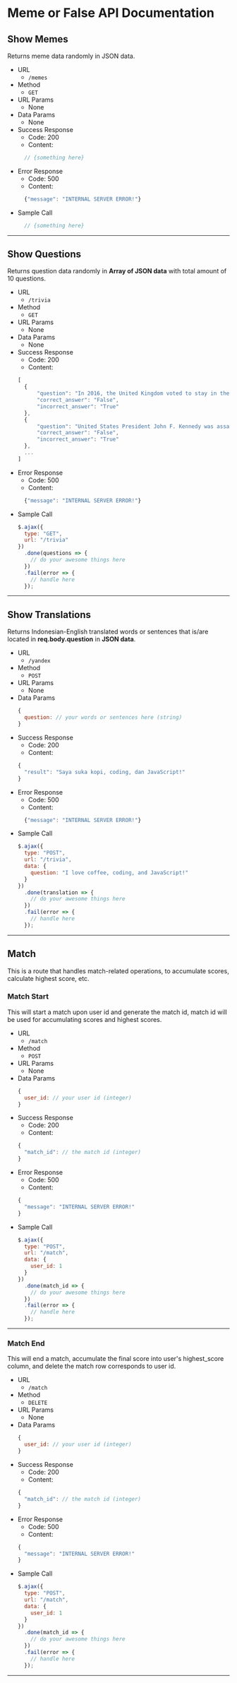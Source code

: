 # Meme or False API Documentation

## Show Memes

Returns meme data randomly in JSON data.

* URL
  * `/memes`
* Method
  * `GET`
* URL Params
  * None
* Data Params
  * None
* Success Response
  * Code: 200
  * Content: 
  ```javascript
    // {something here}
  ```
* Error Response
  * Code: 500
  * Content:
  ```javascript
    {"message": "INTERNAL SERVER ERROR!"}
  ```
* Sample Call
  ```javascript
    // {something here}
  ```

---

## Show Questions

Returns question data randomly in **Array of JSON data** with total amount of 10 questions.

* URL
  * `/trivia`
* Method
  * `GET`
* URL Params
  * None
* Data Params
  * None
* Success Response
  * Code: 200
  * Content: 
  ```javascript
  [
    {
        "question": "In 2016, the United Kingdom voted to stay in the EU.",
        "correct_answer": "False",
        "incorrect_answer": "True"
    },
    {
        "question": "United States President John F. Kennedy was assassinated during his presidential motorcade in Atlanta, Georgia on November 22nd, 1963.",
        "correct_answer": "False",
        "incorrect_answer": "True"
    },
    ...
  ]
  ```
* Error Response
  * Code: 500
  * Content:
  ```javascript
    {"message": "INTERNAL SERVER ERROR!"}
  ```
* Sample Call
  ```javascript
  $.ajax({
    type: "GET",
    url: "/trivia"
  })
    .done(questions => {
      // do your awesome things here
    })
    .fail(error => {
      // handle here
    });
  ```

---

## Show Translations

Returns Indonesian-English translated words or sentences that is/are located in **req.body.question** in **JSON data**.

* URL
  * `/yandex`
* Method
  * `POST`
* URL Params
  * None
* Data Params
  ```javascript
  {
    question: // your words or sentences here (string)
  }
  ```
* Success Response
  * Code: 200
  * Content: 
  ```javascript
  {
    "result": "Saya suka kopi, coding, dan JavaScript!"
  }
  ```
* Error Response
  * Code: 500
  * Content:
  ```javascript
    {"message": "INTERNAL SERVER ERROR!"}
  ```
* Sample Call
  ```javascript
  $.ajax({
    type: "POST",
    url: "/trivia",
    data: {
      question: "I love coffee, coding, and JavaScript!"
    }
  })
    .done(translation => {
      // do your awesome things here
    })
    .fail(error => {
      // handle here
    });
  ```

---

## Match

This is a route that handles match-related operations, to accumulate scores, calculate highest score, etc.

### Match Start

This will start a match upon user id and generate the match id, match id will be used for accumulating scores and highest scores.

* URL
  * `/match`
* Method
  * `POST`
* URL Params
  * None
* Data Params
  ```javascript
  {
    user_id: // your user id (integer)
  }
  ```
* Success Response
  * Code: 200
  * Content: 
  ```javascript
  {
    "match_id": // the match id (integer)
  }
  ```
* Error Response
  * Code: 500
  * Content:
  ```javascript
  {
    "message": "INTERNAL SERVER ERROR!"
  }
  ```
* Sample Call
  ```javascript
  $.ajax({
    type: "POST",
    url: "/match",
    data: {
      user_id: 1
    }
  })
    .done(match_id => {
      // do your awesome things here
    })
    .fail(error => {
      // handle here
    });
  ```

---

### Match End

This will end a match, accumulate the final score into user's highest_score column, and delete the match row corresponds to user id.

* URL
  * `/match`
* Method
  * `DELETE`
* URL Params
  * None
* Data Params
  ```javascript
  {
    user_id: // your user id (integer)
  }
  ```
* Success Response
  * Code: 200
  * Content: 
  ```javascript
  {
    "match_id": // the match id (integer)
  }
  ```
* Error Response
  * Code: 500
  * Content:
  ```javascript
  {
    "message": "INTERNAL SERVER ERROR!"
  }
  ```
* Sample Call
  ```javascript
  $.ajax({
    type: "POST",
    url: "/match",
    data: {
      user_id: 1
    }
  })
    .done(match_id => {
      // do your awesome things here
    })
    .fail(error => {
      // handle here
    });
  ```

---